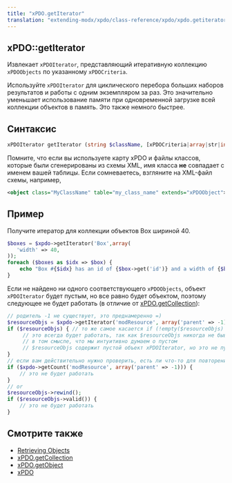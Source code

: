 ```yaml
---
title: "xPDO.getIterator"
translation: "extending-modx/xpdo/class-reference/xpdo/xpdo.getiterator"
---
```


## xPDO::getIterator

Извлекает `xPDOIterator`, представляющий итеративную коллекцию `xPDOObjects` по указанному `xPDOCriteria`.

Используйте `xPDOIterator` для циклического перебора больших наборов результатов и работы с одним экземпляром за раз. Это значительно уменьшает использование памяти при одновременной загрузке всей коллекции объектов в память. Это также немного быстрее.

## Синтаксис

```php
xPDOIterator getIterator (string $className, [xPDOCriteria|array|str|int $criteria = null], [bool|int $cacheFlag = true])
```

Помните, что если вы используете карту xPDO и файлы классов, которые были сгенерированы из схемы XML, имя класса **не** совпадает с именем вашей таблицы. Если сомневаетесь, взгляните на XML-файл схемы, например,

```xml
<object class="MyClassName" table="my_class_name" extends="xPDOObject">
```

## Пример

Получите итератор для коллекции объектов Box шириной 40.

```php
$boxes = $xpdo->getIterator('Box',array(
   'width' => 40,
));
foreach ($boxes as $idx => $box) {
    echo "Box #{$idx} has an id of {$box->get('id')} and a width of {$box->get('width')}\n";
}
```

Если не найдено ни одного соответствующего `xPDOObjects`, объект `xPDOIterator` будет пустым, но все равно будет объектом, поэтому следующее не будет работать (в отличие от [xPDO.getCollection](extending-modx/xpdo/class-reference/xpdo/xpdo.getcollection "xPDO.getCollection")):

```php
// родитель -1 не существует, это преднамеренно =)
$resourceObjs = $xpdo->getIterator('modResource', array('parent' => -1));
if ($resourceObjs) { // то же самое касается if (!empty($resourceObjs)
     // это всегда будет работать, так как $resourceObjs никогда не бывает пустым
     // в том смысле, что мы интуитивно думаем о пустом
     // $resourceObjs содержит пустой объект xPDOIterator, но это не пустой массив!
}
// если вам действительно нужно проверить, есть ли что-то для повторения, вы можете сделать либо:
if ($xpdo->getCount('modResource', array('parent' => -1))) {
    // это не будет работать
}
// or
$resourceObjs->rewind();
if ($resourceObjs->valid()) {
    // это не будет работать
}
```

## Смотрите также

-   [Retrieving Objects](extending-modx/xpdo/retrieving-objects "Retrieving Objects")
-   [xPDO.getCollection](extending-modx/xpdo/class-reference/xpdo/xpdo.getcollection "xPDO.getCollection")
-   [xPDO.getObject](extending-modx/xpdo/class-reference/xpdo/xpdo.getobject "xPDO.getObject")
-   [xPDO](extending-modx/xpdo "xPDO")
